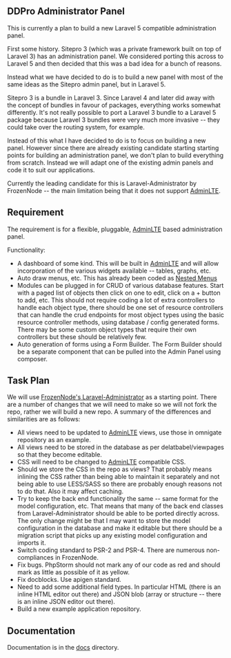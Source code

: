 
## DDPro Administrator Panel

This is currently a plan to build a new Laravel 5 compatible administration panel.

First some history. Sitepro 3 (which was a private framework built on top of Laravel 3) has an administration panel. We considered porting this across to Laravel 5 and then decided that this was a bad idea for a bunch of reasons.

Instead what we have decided to do is to build a new panel with most of the same ideas as the Sitepro admin panel, but in Laravel 5.

Sitepro 3 is a bundle in Laravel 3. Since Laravel 4 and later did away with the concept of bundles in favour of packages, everything works somewhat differently. It's not really possible to port a Laravel 3 bundle to a Laravel 5 package because Laravel 3 bundles were very much more invasive -- they could take over the routing system, for example.

Instead of this what I have decided to do is to focus on building a new panel. However since there are already existing candidate starting starting points for building an administration panel, we don't plan to build everything from scratch. Instead we will adapt one of the existing admin panels and code it to suit our applications.

Currently the leading candidate for this is Laravel-Administrator by FrozenNode -- the main limitation being that it does not support [AdminLTE](https://almsaeedstudio.com/preview).

## Requirement

The requirement is for a flexible, pluggable, [AdminLTE](https://almsaeedstudio.com/preview) based administration panel.

Functionality:

* A dashboard of some kind. This will be built in [AdminLTE](https://almsaeedstudio.com/preview) and will allow incorporation of the various widgets available -- tables, graphs, etc.
* Auto draw menus, etc. This has already been coded as [Nested Menus](https://github.com/delatbabel/nestedmenus)
* Modules can be plugged in for CRUD of various database features. Start with a paged list of objects then click on one to edit, click on a + button to add, etc. This should not require coding a lot of extra controllers to handle each object type, there should be one set of resource controllers that can handle the crud endpoints for most object types using the basic resource controller methods, using database / config generated forms. There may be some custom object types that require their own controllers but these should be relatively few.
* Auto generation of forms using a Form Builder. The Form Builder should be a separate component that can be pulled into the Admin Panel using composer.

## Task Plan

We will use [FrozenNode's Laravel-Administrator](https://github.com/FrozenNode/Laravel-Administrator) as a starting point. There are a number of changes that we will need to make so we will not fork the repo, rather we will build a new repo. A summary of the differences and similarities are as follows:

* All views need to be updated to [AdminLTE](https://almsaeedstudio.com/preview) views, use those in omnigate repository as an example.
* All views need to be stored in the database as per delatbabel/viewpages so that they become editable.
* CSS will need to be changed to [AdminLTE](https://almsaeedstudio.com/preview) compatible CSS.
* Should we store the CSS in the repo as views? That probably means inlining the CSS rather than being able to maintain it separately and not being able to use LESS/SASS so there are probably enough reasons not to do that. Also it may affect caching.
* Try to keep the back end functionality the same -- same format for the model configuration, etc. That means that many of the back end classes from Laravel-Administrator should be able to be ported directly across. The only change might be that I may want to store the model configuration in the database and make it editable but there should be a migration script that picks up any existing model configuration and imports it.
* Switch coding standard to PSR-2 and PSR-4. There are numerous non-compliances in FrozenNode.
* Fix bugs. PhpStorm should not mark any of our code as red and should mark as little as possible of it as yellow.
* Fix docblocks. Use apigen standard.
* Need to add some additional field types. In particular HTML (there is an inline HTML editor out there) and JSON blob (array or structure -- there is an inline JSON editor out there).
* Build a new example application repository.

## Documentation

Documentation is in the [docs](/docs/documentation.md) directory.
